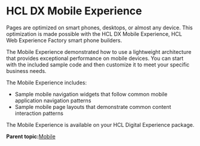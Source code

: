 # HCL DX Mobile Experience 

Pages are optimized on smart phones, desktops, or almost any device. This optimization is made possible with the HCL DX Mobile Experience, HCL Web Experience Factory smart phone builders.

The Mobile Experience demonstrated how to use a lightweight architecture that provides exceptional performance on mobile devices. You can start with the included sample code and then customize it to meet your specific business needs.

The Mobile Experience includes:

-   Sample mobile navigation widgets that follow common mobile application navigation patterns
-   Sample mobile page layouts that demonstrate common content interaction patterns

The Mobile Experience is available on your HCL Digital Experience package.

**Parent topic:**[Mobile ](../overview/mobile.md)

